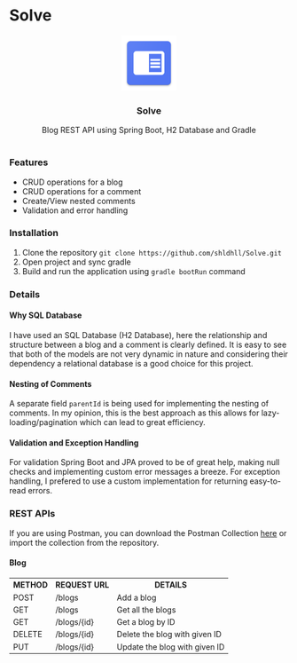 # Solve
<p align="center">
  <a href="https://github.com/shldhll/Solve">
    <img src="static/icon.png" alt="Logo" width="100" height="100">
  </a>
  <h3 align="center">Solve</h3>
  <p align="center">
    Blog REST API using Spring Boot, H2 Database and Gradle<br><br>
  </p>
  <h3>Features</h3>
  <ul>
  <li>CRUD operations for a blog</li>
  <li>CRUD operations for a comment</li>
  <li>Create/View nested comments</li>
  <li>Validation and error handling</li>
  </ul>
  <h3>Installation</h3>
  <ol>
  <li>Clone the repository <code>git clone https://github.com/shldhll/Solve.git</code></li>
  <li>Open project and sync gradle</li>
  <li>Build and run the application using <code>gradle bootRun</code> command</li>
  </ol>
  <h3>Details</h3>
  <h4>Why SQL Database</h4>
  I have used an SQL Database (H2 Database), here the relationship and structure between a blog and a comment is clearly defined. It is easy to see that both of the models are not very dynamic in nature and considering their dependency a relational database is a good choice for this project.
  <h4>Nesting of Comments</h4>
  A separate field <code>parentId</code> is being used for implementing the nesting of comments. In my opinion, this is the best approach as this allows for lazy-loading/pagination which can lead to great efficiency.
  <h4>Validation and Exception Handling</h4>
  For validation Spring Boot and JPA proved to be of great help, making null checks and implementing custom error messages a breeze. For exception handling, I prefered to use a custom implementation for returning easy-to-read errors.
  <h3>REST APIs</h3>
  If you are using Postman, you can download the Postman Collection <a href="https://www.getpostman.com/collections/7b7b3cc6bf14695d7b2f">here</a> or import the collection from the repository.
  <h4>Blog</h4>
  <table>
  <tr>
    <th>METHOD</th>
    <th>REQUEST URL</th>
    <th>DETAILS</th>
  </tr>
  <tr>
    <td>POST</td>
    <td>/blogs</td>
    <td>Add a blog</td>
  </tr>
  <tr>
    <td>GET</td>
    <td>/blogs</td>
    <td>Get all the blogs</td>
  </tr>
  <tr>
    <td>GET</td>
    <td>/blogs/{id}</td>
    <td>Get a blog by ID</td>
  </tr>
  <tr>
    <td>DELETE</td>
    <td>/blogs/{id}</td>
    <td>Delete the blog with given ID</td>
  </tr>
  <tr>
    <td>PUT</td>
    <td>/blogs/{id}</td>
    <td>Update the blog with given ID</td>
  </tr>
  </table>
</p>
